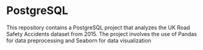 # PostgreSQL
This repository contains a PostgreSQL project that analyzes the UK Road Safety Accidents dataset from 2015. The project involves the use of Pandas for data preprocessing and Seaborn for data visualization
